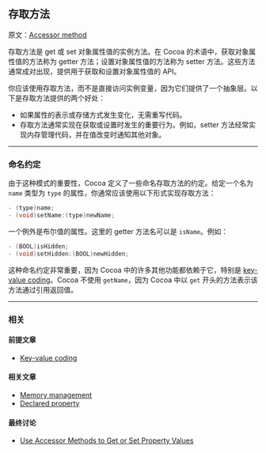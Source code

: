 ## 存取方法

原文：[Accessor method](https://developer.apple.com/library/archive/documentation/General/Conceptual/DevPedia-CocoaCore/AccessorMethod.html#//apple_ref/doc/uid/TP40008195-CH2-SW1)

存取方法是 get 或 set 对象属性值的实例方法。在 Cocoa 的术语中，获取对象属性值的方法称为 getter 方法；设置对象属性值的方法称为 setter 方法。这些方法通常成对出现，提供用于获取和设置对象属性值的 API。

你应该使用存取方法，而不是直接访问实例变量，因为它们提供了一个抽象层。以下是存取方法提供的两个好处：

* 如果属性的表示或存储方式发生变化，无需重写代码。
* 存取方法通常实现在获取或设置时发生的重要行为。例如，setter 方法经常实现内存管理代码，并在值改变时通知其他对象。

---

### 命名约定

由于这种模式的重要性，Cocoa 定义了一些命名存取方法的约定。给定一个名为 `name` 类型为 `type` 的属性，你通常应该使用以下形式实现存取方法：

```objectivec
- (type)name;
- (void)setName:(type)newName;
```

一个例外是布尔值的属性。这里的 getter 方法名可以是 `isName`。例如：

```objectivec
- (BOOL)isHidden;
- (void)setHidden:(BOOL)newHidden;
```

这种命名约定非常重要，因为 Cocoa 中的许多其他功能都依赖于它，特别是 [key-value coding](https://developer.apple.com/library/archive/documentation/General/Conceptual/DevPedia-CocoaCore/KeyValueCoding.html#//apple_ref/doc/uid/TP40008195-CH25-SW1)。Cocoa 不使用 `getName`，因为 Cocoa 中以 `get` 开头的方法表示该方法通过引用返回值。

---

### 相关

#### 前提文章

* [Key-value coding](https://developer.apple.com/library/archive/documentation/General/Conceptual/DevPedia-CocoaCore/KeyValueCoding.html#//apple_ref/doc/uid/TP40008195-CH25-SW1)

#### 相关文章

- [Memory management](https://developer.apple.com/library/archive/documentation/General/Conceptual/DevPedia-CocoaCore/MemoryManagement.html#//apple_ref/doc/uid/TP40008195-CH27-SW1)
- [Declared property](https://developer.apple.com/library/archive/documentation/General/Conceptual/DevPedia-CocoaCore/DeclaredProperty.html#//apple_ref/doc/uid/TP40008195-CH13-SW1)

#### 最终讨论

* [Use Accessor Methods to Get or Set Property Values](https://developer.apple.com/library/archive/documentation/Cocoa/Conceptual/ProgrammingWithObjectiveC/EncapsulatingData/EncapsulatingData.html#//apple_ref/doc/uid/TP40011210-CH5-SW5)
